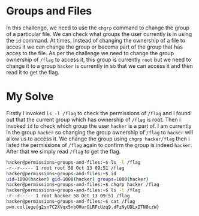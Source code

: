 # Groups and Files
In this challenge, we need to use the `chgrp` command to change the group of a particular file. We can check what groups the user currently is in using the `id` command. At times, instead of changing the ownership of a file to acces it we can change the group or becoma part of the group that has acces to the file. As per the challenge we need to change the group ownership of `/flag` to access it, this group is currently `root` but we need to change it to a group `hacker` is currently in so that we can access it and then read it to get the flag.

# My Solve
Firstly I invoked `ls -l /flag` to check the permissions of `/flag` and I found out that the current group which has ownership of `/flag` is root. Then i invoked `id` to check which group the user `hacker` is a part of. I am currently in the group `hacker` so changing the group ownership of `/flag` to `hacker` will allow us to access it. We change the group using `chgrp hacker/flag` then i listed the permissions of `/flag` again to confirm the group is indeed `hacker`. After that we simply read `/flag` to get the flag.
```bash
hacker@permissions~groups-and-files:~$ ls -l /flag
-r--r----- 1 root root 58 Oct 13 09:51 /flag
hacker@permissions~groups-and-files:~$ id
uid=1000(hacker) gid=1000(hacker) groups=1000(hacker)
hacker@permissions~groups-and-files:~$ chgrp hacker /flag
hacker@permissions~groups-and-files:~$ ls -l /flag
-r--r----- 1 root hacker 58 Oct 13 09:51 /flag
hacker@permissions~groups-and-files:~$ cat /flag
pwn.college{g2sn7C2XVqx5nbOHurOLRFcUzq9.dFzNyUDLxITN0czW}
